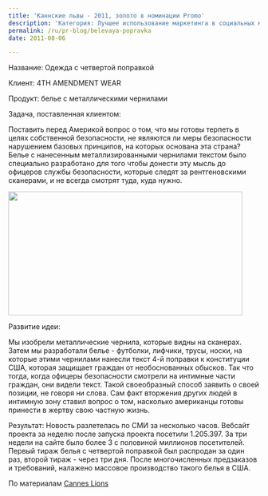 ```yaml
---
title: 'Каннские львы - 2011, золото в номинации Promo'
description: 'Категория: Лучшее использование маркетинга в социальных медиа для промо-кампании Название: Одежда с четвертой поправкой Клиент: 4TH AMENDMENT WEAR Продукт: белье с металлическими чернилами Задача, поставленная клиентом:'
permalink: /ru/pr-blog/belevaya-popravka
date: 2011-08-06

---
```


Название:	Одежда с четвертой поправкой

Клиент:	4TH AMENDMENT WEAR

Продукт:	белье с металлическими чернилами

Задача, поставленная клиентом:

Поставить перед Америкой вопрос  о том, что мы готовы терпеть в целях собственной безопасности, не являются ли меры безопасности нарушением базовых принципов, на которых основана эта страна? Белье с нанесенным металлизированными чернилами текстом было специально разработано для того чтобы донести эту мысль до офицеров службы безопасности, которые следят за рентгеновскими сканерами, и не всегда смотрят туда, куда нужно.

<img src="{{ site.assets }}/upload/C%20SCAN%20T-SHIRT.gif" alt="" class="post__img" width="469" height="248">

Развитие идеи:

Мы изобрели металлические чернила, которые видны на сканерах. Затем мы разработали белье - футболки, лифчики, трусы, носки, на которые этими чернилами нанесли текст 4-й поправки к конституции США, которая защищает граждан от необоснованных обысков. Так что тогда, когда офицеры безопасности смотрели на интимные части граждан, они видели текст. Такой своеобразный способ заявить о своей позиции, не говоря ни слова. Сам факт вторжения других людей в интимную зону ставил вопрос о том, насколько американцы готовы принести в жертву свою частную жизнь.

Результат: Новость разлетелась по СМИ за несколько часов. Вебсайт проекта за неделю после запуска проекта посетили 1.205.397. За три недели на сайте было более 3 с половиной миллионов посетителей. Первый тираж белья с четвертой поправкой был распродан за один раз, второй тираж - через три дня. После многочисленных предзаказов и требований, налажено массовое производство такого белья в США.

По материалам <a href="https://www.canneslions.com/work/promo/entry.cfm?entryid=24689&amp;award=2">Cannes Lions</a>


